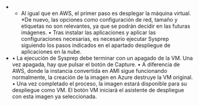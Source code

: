 - * Al igual que en AWS, el primer paso es desplegar la máquina virtual.
  *De nuevo, las opciones como configuración de red, tamaño y etiquetas no son relevantes, ya que
  se podrán decidir en las futuras imágenes.
  • Tras instalar las aplicaciones y aplicar las configuraciones necesarias, es necesario ejecutar
  Sysprep siguiendo los pasos indicados en el apartado despliegue de aplicaciones en la nube.
- • La ejecución de Sysprep debe terminar con un apagado de la VM. Una vez apagada, hay que
  pulsar el botón de Capture.
  • A diferencia de AWS, donde la instancia convertida en AMI sigue funcionando normalmente, la
  creación de la imagen en Azure destruye la VM original.
  • Una vez completado el proceso, la imagen estará disponible para su despliegue como VM. El
  botón VM iniciará el asistente de despliegue con esta imagen ya seleccionada.